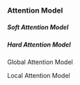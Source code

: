 ### Attention Model

##### Soft Attention Model 

##### Hard Attention Model 

Global Attention Model 

Local Attention Model 